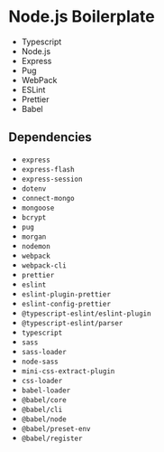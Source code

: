 # Node.js Boilerplate

- Typescript 
- Node.js
- Express
- Pug
- WebPack
- ESLint
- Prettier
- Babel 

## Dependencies

- `express`
- `express-flash`
- `express-session`
- `dotenv`
- `connect-mongo`
- `mongoose`
- `bcrypt`
- `pug`
- `morgan`
- `nodemon`
- `webpack`
- `webpack-cli`
- `prettier`
- `eslint`
- `eslint-plugin-prettier`
- `eslint-config-prettier`
- `@typescript-eslint/eslint-plugin`
- `@typescript-eslint/parser`
- `typescript`
- `sass`
- `sass-loader`
- `node-sass`
- `mini-css-extract-plugin`
- `css-loader`
- `babel-loader`
- `@babel/core`
- `@babel/cli`
- `@babel/node`
- `@babel/preset-env`
- `@babel/register`
